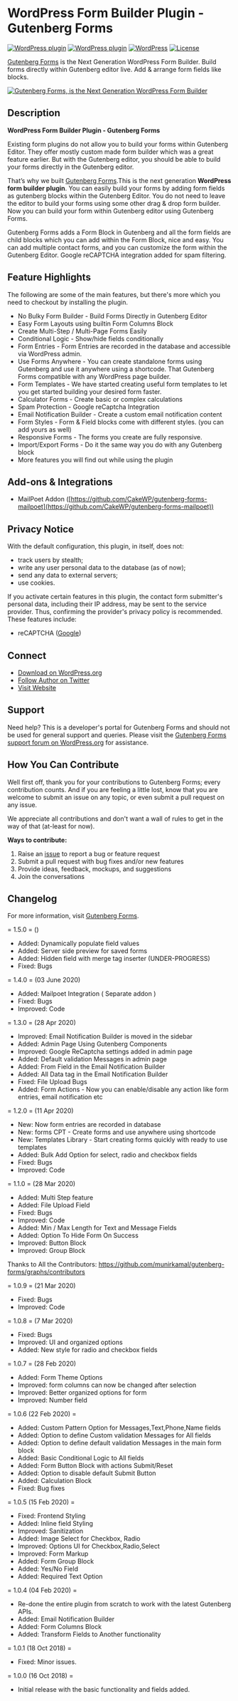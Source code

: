 # WordPress Form Builder Plugin - Gutenberg Forms

[![WordPress plugin](https://img.shields.io/wordpress/plugin/dt/forms-gutenberg.svg?style=flat)](https://wordpress.org/plugins/forms-gutenberg/) [![WordPress plugin](https://img.shields.io/wordpress/plugin/v/forms-gutenberg.svg?style=flat)](https://wordpress.org/plugins/forms-gutenberg/) [![WordPress](https://img.shields.io/wordpress/v/forms-gutenberg.svg?style=flat)]() [![License](https://img.shields.io/badge/license-GPL--2.0%2B-red.svg)](https://github.com/munirkamal/gutenberg-forms/blob/master/LICENSE)

[Gutenberg Forms](https://wordpress.org/plugins/forms-gutenberg/) is the Next Generation WordPress Form Builder. Build forms directly within Gutenberg editor live. Add & arrange form fields like blocks.

[![Gutenberg Forms, is the Next Generation WordPress Form Builder](https://ps.w.org/forms-gutenberg/assets/banner-1544x500.png?rev=2281577)](https://wordpress.org/plugins/forms-gutenberg/)

## Description

**WordPress Form Builder Plugin - Gutenberg Forms**

Existing form plugins do not allow you to build your forms within Gutenberg Editor. They offer mostly custom made form builder which was a great feature earlier. But with the Gutenberg editor, you should be able to build your forms directly in the Gutenberg editor.

That’s why we built <a href="https://gutenbergforms.com/" rel="friend" title="Gutenberg Forms">Gutenberg Forms</a>.This is the next generation **WordPress form builder plugin**. You can easily build your forms by adding form fields as gutenberg blocks within the Gutenberg Editor. You do not need to leave the editor to build your forms using some other drag & drop form builder. Now you can build your form within Gutenberg editor using Gutenberg Forms.

Gutenberg Forms adds a Form Block in Gutenberg and all the form fields are child blocks which you can add within the Form Block, nice and easy. You can add multiple contact forms, and you can customize the form within the Gutenberg Editor. Google reCAPTCHA integration added for spam filtering.

## Feature Highlights

The following are some of the main features, but there's more which you need to checkout by installing the plugin.

- No Bulky Form Builder - Build Forms Directly in Gutenberg Editor
- Easy Form Layouts using builtin Form Columns Block
- Create Multi-Step / Multi-Page Forms Easily
- Conditional Logic - Show/hide fields conditionally
- Form Entries - Form Entries are recorded in the database and accessible via WordPress admin.
- Use Forms Anywhere - You can create standalone forms using Gutenberg and use it anywhere using a shortcode. That Gutenberg Forms compatible with any WordPress page builder.
- Form Templates - We have started creating useful form templates to let you get started building your desired form faster.
- Calculator Forms - Create basic or complex calculations
- Spam Protection - Google reCaptcha Integration
- Email Notification Builder - Create a custom email notification content
- Form Styles - Form & Field blocks come with different styles. (you can add yours as well)
- Responsive Forms - The forms you create are fully responsive.
- Import/Export Forms - Do it the same way you do with any Gutenberg block
- More features you will find out while using the plugin

## Add-ons & Integrations

- MailPoet Addon ([https://github.com/CakeWP/gutenberg-forms-mailpoet](https://github.com/CakeWP/gutenberg-forms-mailpoet))

## Privacy Notice

With the default configuration, this plugin, in itself, does not:

- track users by stealth;
- write any user personal data to the database (as of now);
- send any data to external servers;
- use cookies.

If you activate certain features in this plugin, the contact form submitter's personal data, including their IP address, may be sent to the service provider. Thus, confirming the provider's privacy policy is recommended. These features include:

- reCAPTCHA ([Google](https://policies.google.com/?hl=en))

## Connect

- [Download on WordPress.org](https://wordpress.org/plugins/forms-gutenberg/)
- [Follow Author on Twitter](https://twitter.com/m_munirkamal)
- [Visit Website](https://gutenbergforms.com/)

## Support

Need help? This is a developer's portal for Gutenberg Forms and should not be used for general support and queries. Please visit the [Gutenberg Forms support forum on WordPress.org](https://wordpress.org/support/plugin/forms-gutenberg) for assistance.

## How You Can Contribute

Well first off, thank you for your contributions to Gutenberg Forms; every contribution counts. And if you are feeling a little lost, know that you are welcome to submit an issue on any topic, or even submit a pull request on any issue.

We appreciate all contributions and don't want a wall of rules to get in the way of that (at-least for now).

**Ways to contribute:**

1. Raise an [issue](https://github.com/munirkamal/gutenberg-forms/issues/new) to report a bug or feature request
2. Submit a pull request with bug fixes and/or new features
3. Provide ideas, feedback, mockups, and suggestions
4. Join the conversations

## Changelog

For more information, visit [Gutenberg Forms](https://gutenbergforms.com).

= 1.5.0 = ()

- Added: Dynamically populate field values
- Added: Server side preview for saved forms
- Added: Hidden field with merge tag inserter (UNDER-PROGRESS)
- Fixed: Bugs

= 1.4.0 = (03 June 2020)

- Added: Mailpoet Integration ( Separate addon )
- Fixed: Bugs
- Improved: Code

= 1.3.0 = (28 Apr 2020)

- Improved: Email Notification Builder is moved in the sidebar
- Added: Admin Page Using Gutenberg Components
- Improved: Google ReCaptcha settings added in admin page
- Added: Default validation Messages in admin page
- Added: From Field in the Email Notification Builder
- Added: All Data tag in the Email Notification Builder
- Fixed: File Upload Bugs
- Added: Form Actions - Now you can enable/disable any action like form entries, email notification etc

= 1.2.0 = (11 Apr 2020)

- New: Now form entries are recorded in database
- New: forms CPT - Create forms and use anywhere using shortcode
- New: Templates Library - Start creating forms quickly with ready to use templates
- Added: Bulk Add Option for select, radio and checkbox fields
- Fixed: Bugs
- Improved: Code

= 1.1.0 = (28 Mar 2020)

- Added: Multi Step feature
- Added: File Upload Field
- Fixed: Bugs
- Improved: Code
- Added: Min / Max Length for Text and Message Fields
- Added: Option To Hide Form On Success
- Improved: Button Block
- Improved: Group Block

Thanks to All the Contributors: https://github.com/munirkamal/gutenberg-forms/graphs/contributors

= 1.0.9 = (21 Mar 2020)

- Fixed: Bugs
- Improved: Code

= 1.0.8 = (7 Mar 2020)

- Fixed: Bugs
- Improved: UI and organized options
- Added: New style for radio and checkbox fields

= 1.0.7 = (28 Feb 2020)

- Added: Form Theme Options
- Improved: form columns can now be changed after selection
- Improved: Better organized options for form
- Improved: Number field

= 1.0.6 (22 Feb 2020) =

- Added: Custom Pattern Option for Messages,Text,Phone,Name fields
- Added: Option to define Custom validation Messages for All fields
- Added: Option to define default validation Messages in the main form block
- Added: Basic Conditional Logic to All fields
- Added: Form Button Block with actions Submit/Reset
- Added: Option to disable default Submit Button
- Added: Calculation Block
- Fixed: Bug fixes

= 1.0.5 (15 Feb 2020) =

- Fixed: Frontend Styling
- Added: Inline field Styling
- Improved: Sanitization
- Added: Image Select for Checkbox, Radio
- Improved: Options UI for Checkbox,Radio,Select
- Improved: Form Markup
- Added: Form Group Block
- Added: Yes/No Field
- Added: Required Text Option

= 1.0.4 (04 Feb 2020) =

- Re-done the entire plugin from scratch to work with the latest Gutenberg APIs.
- Added: Email Notification Builder
- Added: Form Columns Block
- Added: Transform Fields to Another functionality

= 1.0.1 (18 Oct 2018) =

- Fixed: Minor issues.

= 1.0.0 (16 Oct 2018) =

- Initial release with the basic functionality and fields added.
